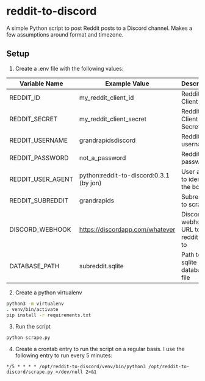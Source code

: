 # reddit-to-discord

A simple Python script to post Reddit posts to a Discord channel. Makes a few assumptions around format and timezone.

## Setup
1. Create a .env file with the following values:

| Variable Name     | Example Value                           | Description                                 |
|-------------------|-----------------------------------------|---------------------------------------------|
| REDDIT_ID         | my_reddit_client_id                     | Reddit API Client ID                        |
| REDDIT_SECRET     | my_reddit_client_secret                 | Reddit API Client Secret                    |
| REDDIT_USERNAME   | grandrapidsdiscord                      | Reddit username                             |
| REDDIT_PASSWORD   | not_a_password                          | Reddit password                             |
| REDDIT_USER_AGENT | python:reddit-to-discord:0.3.1 (by jon) | User agent to identify the bot as           |
| REDDIT_SUBREDDIT  | grandrapids                             | Subreddit to scrape                         |
| DISCORD_WEBHOOK   | https://discordapp.com/whatever         | Discord webhook URL to post reddit posts to |
| DATABASE_PATH     | subreddit.sqlite                        | Path to sqlite database file                |

2. Create a python virtualenv
```bash
python3 -m virtualenv
. venv/bin/activate
pip install -r requirements.txt
```

3. Run the script

`python scrape.py`

4. Create a crontab entry to run the script on a regular basis. I use the following entry to run every 5 minutes:

`*/5 * * * * /opt/reddit-to-discord/venv/bin/python3 /opt/reddit-to-discord/scrape.py >/dev/null 2>&1`